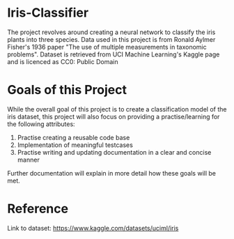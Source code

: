 # Iris-Classifier
The project revolves around creating a neural network to classify the iris plants into three species. Data used in this project is from Ronald Aylmer Fisher's 1936 paper "The use of multiple measurements in taxonomic problems". Dataset is retrieved from UCI Machine Learning's Kaggle page and is licenced as CC0: Public Domain

# Goals of this Project
While the overall goal of this project is to create a classification model of the iris dataset, this project will also focus on providing a practise/learning for the following attributes:
1. Practise creating a reusable code base
2. Implementation of meaningful testcases
3. Practise writing and updating documentation in a clear and concise manner

Further documentation will explain in more detail how these goals will be met.

# Reference
Link to dataset: https://www.kaggle.com/datasets/uciml/iris 
